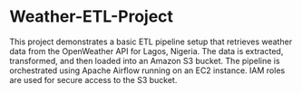 # Weather-ETL-Project
This project demonstrates a basic ETL pipeline setup that retrieves weather data from the OpenWeather API for Lagos, Nigeria. The data is extracted, transformed, and then loaded into an Amazon S3 bucket. The pipeline is orchestrated using Apache Airflow running on an EC2 instance. IAM roles are used for secure access to the S3 bucket.
